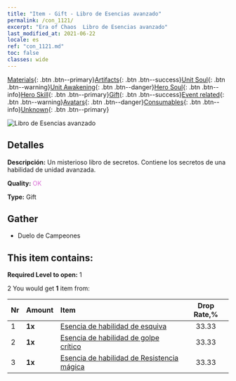 ```yaml
---
title: "Item - Gift - Libro de Esencias avanzado"
permalink: /con_1121/
excerpt: "Era of Chaos  Libro de Esencias avanzado"
last_modified_at: 2021-06-22
locale: es
ref: "con_1121.md"
toc: false
classes: wide
---
```

 [Materials](/ItemsES/){: .btn .btn--primary}[Artifacts](/ItemsES/Artifacts/){: .btn .btn--success}[Unit Soul](/ItemsES/UnitSoul/){: .btn .btn--warning}[Unit Awakening](/ItemsES/UnitAwakening/){: .btn .btn--danger}[Hero Soul](/ItemsES/HeroSoul/){: .btn .btn--info}[Hero Skill](/ItemsES/HeroSkill/){: .btn .btn--primary}[Gift](/ItemsES/Gift/){: .btn .btn--success}[Event related](/ItemsES/Events/){: .btn .btn--warning}[Avatars](/ItemsES/Avatars/){: .btn .btn--danger}[Consumables](/ItemsES/Consumables/){: .btn .btn--info}[Unknown](/ItemsES/Unknown/){: .btn .btn--primary}

 ![Libro de Esencias avanzado](/images/t/i_7011.png)

## Detalles
 **Descripción:** Un misterioso libro de secretos. Contiene los secretos de una habilidad de unidad avanzada.

 **Quality:** <span style="color: #DA70D6">OK</span>

 **Type:** Gift

## Gather

*    Duelo de Campeones 

## This item contains:

 **Required Level to open:** 1

 2 You would get **1** item  from:

  | Nr | Amount |     Item    | Drop Rate,% |
  |:---|:-------|:------------|:---------:|
  | 1 |  **1x** | [Esencia de habilidad de esquiva](/ItemsES/con_1114/) | 33.33 | 
  | 2 |  **1x** | [Esencia de habilidad de golpe crítico](/ItemsES/con_1115/) | 33.33 | 
  | 3 |  **1x** | [Esencia de habilidad de Resistencia mágica](/ItemsES/con_1118/) | 33.33 | 
